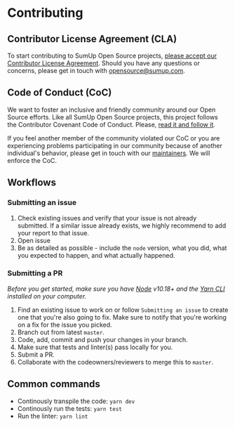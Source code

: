 # Contributing

## Contributor License Agreement (CLA)

To start contributing to SumUp Open Source projects, [please accept our Contributor License Agreement](https://opensource.sumup.com/cla). Should you have any questions or concerns, please get in touch with [opensource@sumup.com](mailto:opensource@sumup.com).

## Code of Conduct (CoC)

We want to foster an inclusive and friendly community around our Open Source efforts. Like all SumUp Open Source projects, this project follows the Contributor Covenant Code of Conduct. Please, [read it and follow it](CODE_OF_CONDUCT.md).

If you feel another member of the community violated our CoC or you are experiencing problems participating in our community because of another individual's behavior, please get in touch with our [maintainers](README.md#maintainers). We will enforce the CoC.

## Workflows

### Submitting an issue

1. Check existing issues and verify that your issue is not already submitted. If a similar issue already exists, we highly recommend to add your report to that issue.
2. Open issue
3. Be as detailed as possible - include the `node` version, what you did, what you expected to happen, and what actually happened.

### Submitting a PR

_Before you get started, make sure you have [Node](https://nodejs.org/en/) v10.18+ and the [Yarn CLI](https://yarnpkg.com/en/docs/install) installed on your computer._

1. Find an existing issue to work on or follow `Submitting an issue` to create one that you're also going to fix. Make sure to notify that you're working on a fix for the issue you picked.
2. Branch out from latest `master`.
3. Code, add, commit and push your changes in your branch.
4. Make sure that tests and linter(s) pass locally for you.
5. Submit a PR.
6. Collaborate with the codeowners/reviewers to merge this to `master`.

## Common commands

- Continously transpile the code: `yarn dev`
- Continously run the tests: `yarn test`
- Run the linter: `yarn lint`
